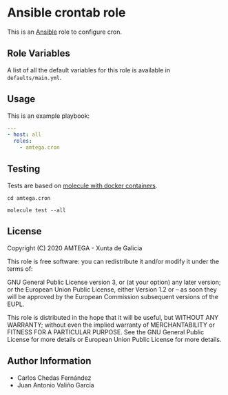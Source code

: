 # Ansible crontab role

This is an [Ansible](http://www.ansible.com) role to configure cron.

## Role Variables

A list of all the default variables for this role is available in `defaults/main.yml`.

## Usage

This is an example playbook:

```yaml
---
- host: all
  roles:
    - amtega.cron
```

## Testing

Tests are based on [molecule with docker containers](https://molecule.readthedocs.io/en/latest/installation.html).

```shell
cd amtega.cron

molecule test --all
```

## License

Copyright (C) 2020 AMTEGA - Xunta de Galicia

This role is free software: you can redistribute it and/or modify it under the terms of:

GNU General Public License version 3, or (at your option) any later version; or the European Union Public License, either Version 1.2 or – as soon they will be approved by the European Commission ­subsequent versions of the EUPL.

This role is distributed in the hope that it will be useful, but WITHOUT ANY WARRANTY; without even the implied warranty of MERCHANTABILITY or FITNESS FOR A PARTICULAR PURPOSE.  See the GNU General Public License for more details or European Union Public License for more details.

## Author Information

- Carlos Chedas Fernández
- Juan Antonio Valiño García
